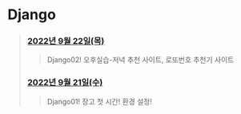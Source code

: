 # Django



> 
> ### [2022년 9월 22일(목)](./220922/practice.md)
>
> > Django02! 오후실습-저녁 추천 사이트, 로또번호 추천기 사이트
> ### [2022년 9월 21일(수)](./220921/README.md)
>
> > Django01! 장고 첫 시간! 환경 설정!
